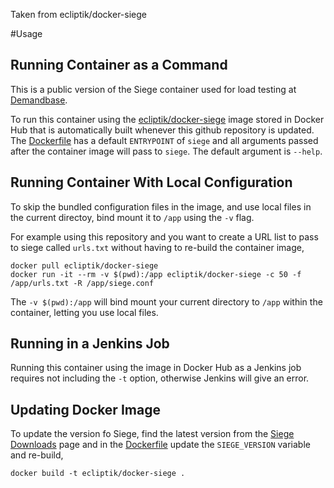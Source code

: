 
Taken from ecliptik/docker-siege

#Usage
## Running Container as a Command

This is a public version of the Siege container used for load testing at [Demandbase](https://www.demandbase.com).

To run this container using the [ecliptik/docker-siege](https://hub.docker.com/r/ecliptik/docker-siege/) image stored in Docker Hub that is automatically built whenever this github repository is updated. The [Dockerfile](Dockerfile) has a default `ENTRYPOINT` of `siege` and all arguments passed after the container image will pass to `siege`. The default argument is `--help`.

## Running Container With Local Configuration

To skip the bundled configuration files in the image, and use local files in the current directoy, bind mount it to `/app` using the `-v` flag.

For example using this repository and you want to create a URL list to pass to siege called `urls.txt` without having to re-build the container image,

```
docker pull ecliptik/docker-siege
docker run -it --rm -v $(pwd):/app ecliptik/docker-siege -c 50 -f /app/urls.txt -R /app/siege.conf
```

The `-v $(pwd):/app` will bind mount your current directory to `/app` within the container, letting you use local files.

## Running in a Jenkins Job

Running this container using the image in Docker Hub as a Jenkins job requires not including the `-t` option, otherwise Jenkins will give an error.

## Updating Docker Image

To update the version fo Siege, find the latest version from the [Siege Downloads](http://download.joedog.org/siege/) page and in the [Dockerfile](Dockerfile) update the `SIEGE_VERSION` variable and re-build,

```
docker build -t ecliptik/docker-siege .
```
